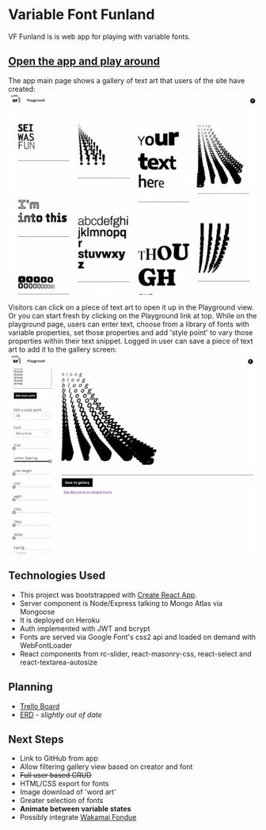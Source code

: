 # Variable Font Funland

VF Funland is is web app for playing with variable fonts. 

## [Open the app and play around](https://vffunland.herokuapp.com/)


The app main page shows a gallery of text art that users of the site have created:
<img src='./readme/gallery.png' alt='App home page showing a gallery of text art created in the app.'>

Visitors can click on a piece of text art to open it up in the Playground view. Or you can start fresh by clicking on the Playground link at top. While on the playground page, users can enter text, choose from a library of fonts with variable properties, set those properties and add 'style point' to vary those properties within their text snippet. Logged in user can save a piece of text art to add it to the gallery screen:
<img src='./readme/playground.png' alt='App playground screen showing the editing interface.'>


## Technologies Used

- This project was bootstrapped with [Create React App](https://github.com/facebook/create-react-app).
- Server component is Node/Express talking to Mongo Atlas via Mongoose
- It is deployed on Heroku
- Auth implemented with JWT and bcrypt
- Fonts are served via Google Font's css2 api and loaded on demand with WebFontLoader
- React components from rc-slider, react-masonry-css, react-select and react-textarea-autosize

## Planning
- [Trello Board](https://trello.com/b/ZqWlmlbZ/vf-funland)
- [ERD](https://lucid.app/lucidchart/23d071e7-a07f-450e-96eb-a0a44466b026/edit?page=0_0#) - _slightly out of date_

## Next Steps
- Link to GitHub from app
- Allow filtering gallery view based on creator and font
- ~~Full user based CRUD~~
- HTML/CSS export for fonts
- Image download of 'word art'
- Greater selection of fonts
- **Animate between variable states**
- Possibly integrate [Wakamai Fondue](https://wakamaifondue.com/)
